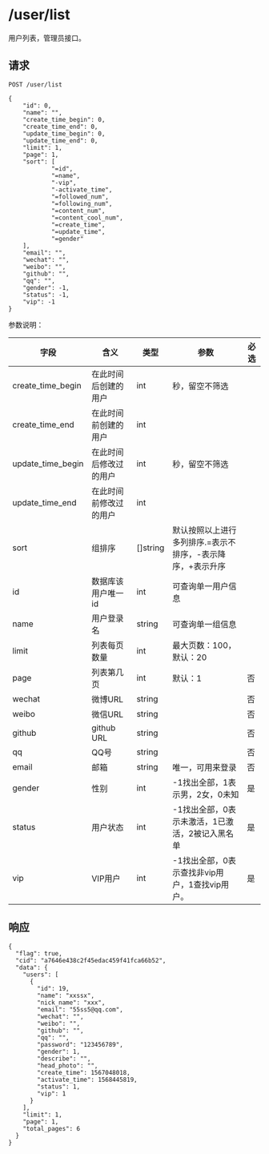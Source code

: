 # /user/list

用户列表，管理员接口。

## 请求

```
POST /user/list

{
	"id": 0,
	"name": "",
	"create_time_begin": 0,
	"create_time_end": 0,
	"update_time_begin": 0,
	"update_time_end": 0,
	"limit": 1,
	"page": 1,
	"sort": [
            "=id",
            "=name",
            "-vip",
            "-activate_time",
            "=followed_num",
            "=following_num",
            "=content_num",
            "=content_cool_num",
            "=create_time",
            "=update_time",
            "=gender"
	],
	"email": "",
	"wechat": "",
	"weibo": "",
	"github": "",
	"qq": "",
	"gender": -1,
	"status": -1,
	"vip": -1
}
```

参数说明：

| 字段   |      含义   | 类型  |   参数 |  必选 |
|----------|--------|------|------|------|
| create_time_begin | 在此时间后创建的用户 | int | 秒，留空不筛选 | |
| create_time_end |    在此时间前创建的用户  |  int | | |
| update_time_begin | 在此时间后修改过的用户 | int | 秒，留空不筛选| |
| update_time_end |    在此时间前修改过的用户   |   int | | |
| sort |    组排序   |   []string | 默认按照以上进行多列排序.=表示不排序，-表示降序，+表示升序 | |
| id |    数据库该用户唯一id  |   int | 可查询单一用户信息 | |
| name |    用户登录名 |   string | 可查询单一组信息 | |
| limit |  列表每页数量 |   int | 最大页数：100，默认：20 | |
| page |  列表第几页 |   int | 默认：1 | 否 |
| wechat | 微博URL | string |  | 否 |
| weibo | 微信URL | string |  | 否 |
| github | github URL | string |  | 否 |
| qq | QQ号 | string |  | 否 |
| email | 邮箱 | string | 唯一，可用来登录 | 否 |
| gender | 性别 | int | -1找出全部，1表示男，2女，0未知 | 是 |
| status | 用户状态 | int | -1找出全部，0表示未激活，1已激活，2被记入黑名单 | 是 |
| vip | VIP用户 | int | -1找出全部，0表示查找非vip用户，1查找vip用户。 | 是 |

## 响应

```
{
  "flag": true,
  "cid": "a7646e438c2f45edac459f41fca66b52",
  "data": {
    "users": [
      {
        "id": 19,
        "name": "xxssx",
        "nick_name": "xxx",
        "email": "55ss5@qq.com",
        "wechat": "",
        "weibo": "",
        "github": "",
        "qq": "",
        "password": "123456789",
        "gender": 1,
        "describe": "",
        "head_photo": "",
        "create_time": 1567048018,
        "activate_time": 1568445819,
        "status": 1,
        "vip": 1
      }
    ],
    "limit": 1,
    "page": 1,
    "total_pages": 6
  }
}
```
